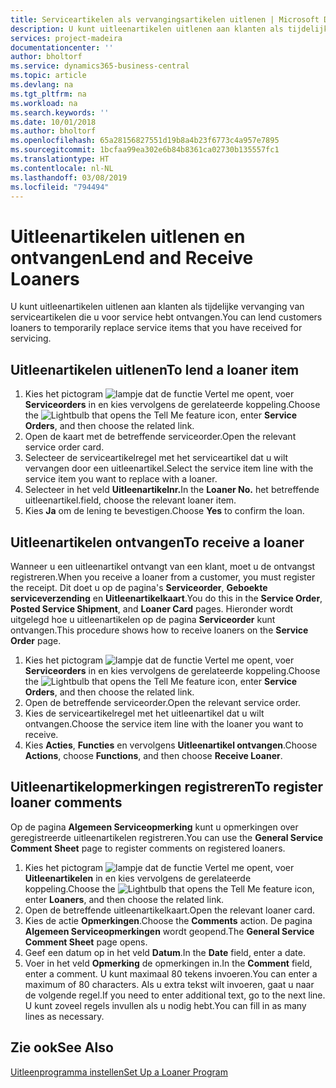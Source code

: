 ```yaml
---
title: Serviceartikelen als vervangingsartikelen uitlenen | Microsoft Docs
description: U kunt uitleenartikelen uitlenen aan klanten als tijdelijke vervanging van serviceartikelen die u voor service hebt ontvangen.
services: project-madeira
documentationcenter: ''
author: bholtorf
ms.service: dynamics365-business-central
ms.topic: article
ms.devlang: na
ms.tgt_pltfrm: na
ms.workload: na
ms.search.keywords: ''
ms.date: 10/01/2018
ms.author: bholtorf
ms.openlocfilehash: 65a28156827551d19b8a4b23f6773c4a957e7895
ms.sourcegitcommit: 1bcfaa99ea302e6b84b8361ca02730b135557fc1
ms.translationtype: HT
ms.contentlocale: nl-NL
ms.lasthandoff: 03/08/2019
ms.locfileid: "794494"
---
```

# <a name="lend-and-receive-loaners"></a><span data-ttu-id="6f28d-103">Uitleenartikelen uitlenen en ontvangen</span><span class="sxs-lookup"><span data-stu-id="6f28d-103">Lend and Receive Loaners</span></span>
<span data-ttu-id="6f28d-104">U kunt uitleenartikelen uitlenen aan klanten als tijdelijke vervanging van serviceartikelen die u voor service hebt ontvangen.</span><span class="sxs-lookup"><span data-stu-id="6f28d-104">You can lend customers loaners to temporarily replace service items that you have received for servicing.</span></span>  
  
## <a name="to-lend-a-loaner-item"></a><span data-ttu-id="6f28d-105">Uitleenartikelen uitlenen</span><span class="sxs-lookup"><span data-stu-id="6f28d-105">To lend a loaner item</span></span>    
1. <span data-ttu-id="6f28d-106">Kies het pictogram ![lampje dat de functie Vertel me opent](media/ui-search/search_small.png "Vertel me wat u wilt doen"), voer **Serviceorders** in en kies vervolgens de gerelateerde koppeling.</span><span class="sxs-lookup"><span data-stu-id="6f28d-106">Choose the ![Lightbulb that opens the Tell Me feature](media/ui-search/search_small.png "Tell me what you want to do") icon, enter **Service Orders**, and then choose the related link.</span></span>  
2. <span data-ttu-id="6f28d-107">Open de kaart met de betreffende serviceorder.</span><span class="sxs-lookup"><span data-stu-id="6f28d-107">Open the relevant service order card.</span></span>  
3. <span data-ttu-id="6f28d-108">Selecteer de serviceartikelregel met het serviceartikel dat u wilt vervangen door een uitleenartikel.</span><span class="sxs-lookup"><span data-stu-id="6f28d-108">Select the service item line with the service item you want to replace with a loaner.</span></span>  
4. <span data-ttu-id="6f28d-109">Selecteer in het veld **Uitleenartikelnr.**</span><span class="sxs-lookup"><span data-stu-id="6f28d-109">In the **Loaner No.**</span></span> <span data-ttu-id="6f28d-110">het betreffende uitleenartikel.</span><span class="sxs-lookup"><span data-stu-id="6f28d-110">field, choose the relevant loaner item.</span></span>  
5. <span data-ttu-id="6f28d-111">Kies **Ja** om de lening te bevestigen.</span><span class="sxs-lookup"><span data-stu-id="6f28d-111">Choose **Yes** to confirm the loan.</span></span>  

## <a name="to-receive-a-loaner"></a><span data-ttu-id="6f28d-112">Uitleenartikelen ontvangen</span><span class="sxs-lookup"><span data-stu-id="6f28d-112">To receive a loaner</span></span>  
<span data-ttu-id="6f28d-113">Wanneer u een uitleenartikel ontvangt van een klant, moet u de ontvangst registreren.</span><span class="sxs-lookup"><span data-stu-id="6f28d-113">When you receive a loaner from a customer, you must register the receipt.</span></span> <span data-ttu-id="6f28d-114">Dit doet u op de pagina's **Serviceorder**, **Geboekte serviceverzending** en **Uitleenartikelkaart**.</span><span class="sxs-lookup"><span data-stu-id="6f28d-114">You do this in the **Service Order**, **Posted Service Shipment**, and **Loaner Card** pages.</span></span> <span data-ttu-id="6f28d-115">Hieronder wordt uitgelegd hoe u uitleenartikelen op de pagina **Serviceorder** kunt ontvangen.</span><span class="sxs-lookup"><span data-stu-id="6f28d-115">This procedure shows how to receive loaners on the **Service Order** page.</span></span>  
  
1. <span data-ttu-id="6f28d-116">Kies het pictogram ![lampje dat de functie Vertel me opent](media/ui-search/search_small.png "Vertel me wat u wilt doen"), voer **Serviceorders** in en kies vervolgens de gerelateerde koppeling.</span><span class="sxs-lookup"><span data-stu-id="6f28d-116">Choose the ![Lightbulb that opens the Tell Me feature](media/ui-search/search_small.png "Tell me what you want to do") icon, enter **Service Orders**, and then choose the related link.</span></span>  
2. <span data-ttu-id="6f28d-117">Open de betreffende serviceorder.</span><span class="sxs-lookup"><span data-stu-id="6f28d-117">Open the relevant service order.</span></span>  
3. <span data-ttu-id="6f28d-118">Kies de serviceartikelregel met het uitleenartikel dat u wilt ontvangen.</span><span class="sxs-lookup"><span data-stu-id="6f28d-118">Choose the service item line with the loaner you want to receive.</span></span>  
4. <span data-ttu-id="6f28d-119">Kies **Acties**, **Functies** en vervolgens **Uitleenartikel ontvangen**.</span><span class="sxs-lookup"><span data-stu-id="6f28d-119">Choose **Actions**, choose **Functions**, and then choose **Receive Loaner**.</span></span>  

## <a name="to-register-loaner-comments"></a><span data-ttu-id="6f28d-120">Uitleenartikelopmerkingen registreren</span><span class="sxs-lookup"><span data-stu-id="6f28d-120">To register loaner comments</span></span>  
<span data-ttu-id="6f28d-121">Op de pagina **Algemeen Serviceopmerking** kunt u opmerkingen over geregistreerde uitleenartikelen registreren.</span><span class="sxs-lookup"><span data-stu-id="6f28d-121">You can use the **General Service Comment Sheet** page to register comments on registered loaners.</span></span>  
  
1. <span data-ttu-id="6f28d-122">Kies het pictogram ![lampje dat de functie Vertel me opent](media/ui-search/search_small.png "Vertel me wat u wilt doen"), voer **Uitleenartikelen** in en kies vervolgens de gerelateerde koppeling.</span><span class="sxs-lookup"><span data-stu-id="6f28d-122">Choose the ![Lightbulb that opens the Tell Me feature](media/ui-search/search_small.png "Tell me what you want to do") icon, enter **Loaners**, and then choose the related link.</span></span>  
2. <span data-ttu-id="6f28d-123">Open de betreffende uitleenartikelkaart.</span><span class="sxs-lookup"><span data-stu-id="6f28d-123">Open the relevant loaner card.</span></span>  
3. <span data-ttu-id="6f28d-124">Kies de actie **Opmerkingen**.</span><span class="sxs-lookup"><span data-stu-id="6f28d-124">Choose the **Comments** action.</span></span> <span data-ttu-id="6f28d-125">De pagina **Algemeen Serviceopmerkingen** wordt geopend.</span><span class="sxs-lookup"><span data-stu-id="6f28d-125">The **General Service Comment Sheet** page opens.</span></span>  
4. <span data-ttu-id="6f28d-126">Geef een datum op in het veld **Datum**.</span><span class="sxs-lookup"><span data-stu-id="6f28d-126">In the **Date** field, enter a date.</span></span>  
5. <span data-ttu-id="6f28d-127">Voer in het veld **Opmerking** de opmerkingen in.</span><span class="sxs-lookup"><span data-stu-id="6f28d-127">In the **Comment** field, enter a comment.</span></span> <span data-ttu-id="6f28d-128">U kunt maximaal 80 tekens invoeren.</span><span class="sxs-lookup"><span data-stu-id="6f28d-128">You can enter a maximum of 80 characters.</span></span> <span data-ttu-id="6f28d-129">Als u extra tekst wilt invoeren, gaat u naar de volgende regel.</span><span class="sxs-lookup"><span data-stu-id="6f28d-129">If you need to enter additional text, go to the next line.</span></span> <span data-ttu-id="6f28d-130">U kunt zoveel regels invullen als u nodig hebt.</span><span class="sxs-lookup"><span data-stu-id="6f28d-130">You can fill in as many lines as necessary.</span></span>  
  
## <a name="see-also"></a><span data-ttu-id="6f28d-131">Zie ook</span><span class="sxs-lookup"><span data-stu-id="6f28d-131">See Also</span></span>  
[<span data-ttu-id="6f28d-132">Uitleenprogramma instellen</span><span class="sxs-lookup"><span data-stu-id="6f28d-132">Set Up a Loaner Program</span></span>](service-how-setup-loaner-program.md)   
